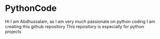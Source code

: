 # PythonCode

 Hi I am Abdhussalam, as I am very much passionate on python coding I am creating this github repository
 This repository is especially for python projects
